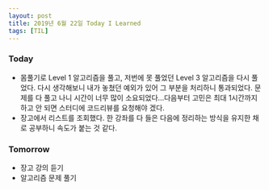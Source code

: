```yaml
---
layout: post
title: 2019년 6월 22일 Today I Learned
tags: [TIL]
---
```


### Today
* 몸풀기로 Level 1 알고리즘을 풀고, 저번에 못 풀었던 Level 3 알고리즘을 다시 풀었다. 다시 생각해보니 내가 놓쳤던 예외가 있어 그 부분을 처리하니 통과되었다. 문제를 다 풀고 나니 시간이 너무 많이 소요되었다...다음부터 고민은 최대 1시간까지 하고 안 되면 스터디에 코드리뷰를 요청해야 겠다.
* 장고에서 리스트를 조회했다. 한 강좌를 다 들은 다음에 정리하는 방식을 유지한 채로 공부하니 속도가 붙는 것 같다. 

### Tomorrow
* 장고 강의 듣기
* 알고리즘 문제 풀기